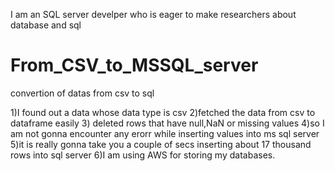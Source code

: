 I am an SQL server develper who is eager to make researchers about database and sql

# From_CSV_to_MSSQL_server
convertion of datas from csv to sql 

1)I found out a data whose data type is csv 
2)fetched the data from csv to dataframe easily
3) deleted rows that have null,NaN or missing values
4)so I am not gonna encounter any erorr while inserting values into ms sql server
5)it is really gonna take you a couple of secs inserting about 17 thousand rows into sql server
6)I am using AWS for storing my databases.

